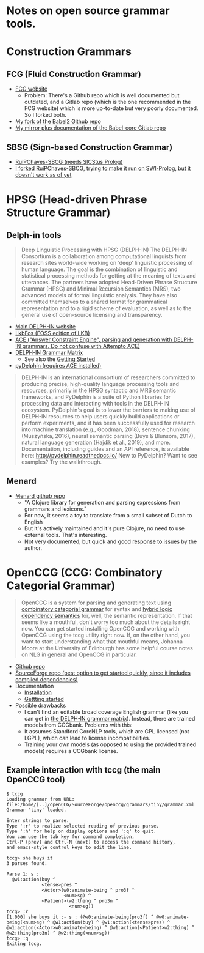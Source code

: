 Notes on open source grammar tools.
======

# Construction Grammars

## FCG (Fluid Construction Grammar)
* [FCG website](https://www.fcg-net.org/)
  * Problem: There's a Github repo which is well documented but outdated, and a Gitlab repo (which is the one recommended in the FCG website) which is more up-to-date but very poorly documented. So I forked both.
* [My fork of the Babel2 Github repo](https://github.com/martinodb/Babel2)
* [My mirror plus documentation of the Babel-core Gitlab repo](https://github.com/martinodb/babel-core)

## SBSG (Sign-based Construction Grammar)
* [RuiPChaves-SBCG (needs SICStus Prolog)](https://github.com/RuiPChaves/SBCG)
* [I forked RuiPChaves-SBCG, trying to make it run on SWI-Prolog, but it doesn't work as of yet](https://github.com/martinodb/SBCG)


# HPSG (Head-driven Phrase Structure Grammar)
## Delph-in tools
> Deep Linguistic Processing with HPSG (DELPH-IN)
> The DELPH-IN Consortium is a collaboration among computational linguists from research sites world-wide working on ‘deep’ linguistic processing of human language. The goal is the combination of linguistic and statistical processing methods for getting at the meaning of texts and utterances. The partners have adopted Head-Driven Phrase Structure Grammar (HPSG) and Minimal Recursion Semantics (MRS), two advanced models of formal linguistic analysis. They have also committed themselves to a shared format for grammatical representation and to a rigid scheme of evaluation, as well as to the general use of open-source licensing and transparency.

* [Main DELPH-IN website](http://moin.delph-in.net/wiki/FrontPage)
* [LkbFos (FOSS edition of LKB)](http://moin.delph-in.net/wiki/LkbFos)
* [ACE ("Answer Constraint Engine", parsing and generation with DELPH-IN grammars. Do not confuse with Attempto ACE)](http://moin.delph-in.net/wiki/AceTop)
* [DELPH-IN Grammar Matrix](https://matrix.ling.washington.edu/customize/matrix.cgi)
  * See also the [Getting Started](http://moin.delph-in.net/wiki/MatrixGettingStarted)
* [pyDelphin (requires ACE installed)](https://github.com/delph-in/pydelphin)
 > DELPH-IN is an international consortium of researchers committed to producing precise, high-quality language processing tools and resources, primarily in the HPSG syntactic and MRS semantic frameworks, and PyDelphin is a suite of Python libraries for processing data and interacting with tools in the DELPH-IN ecosystem. PyDelphin's goal is to lower the barriers to making use of DELPH-IN resources to help users quickly build applications or perform experiments, and it has been successfully used for research into machine translation (e.g., Goodman, 2018), sentence chunking (Muszyńska, 2016), neural semantic parsing (Buys & Blunsom, 2017), natural language generation (Hajdik et al., 2019), and more.
 > Documentation, including guides and an API reference, is available here: http://pydelphin.readthedocs.io/
 > New to PyDelphin? Want to see examples? Try the walkthrough.

## Menard
* [Menard github repo](https://github.com/ekoontz/menard)
   * "A Clojure library for generation and parsing expressions from grammars and lexicons."
   * For now, it seems a toy to translate from a small subset of Dutch to English
   * But it's actively maintained and it's pure Clojure, no need to use external tools. That's interesting.
   * Not very documented, but quick and good [response to issues](https://github.com/ekoontz/menard/issues/2) by the author.



# OpenCCG (CCG: Combinatory Categorial Grammar)

> OpenCCG is a system for parsing and generating text using [combinatory categorial grammar](https://en.wikipedia.org/wiki/Combinatory_categorial_grammar) for syntax and [hybrid logic dependency semantics](https://www.aclweb.org/anthology/P02-1041/) for, well, the semantic representation.
> If that seems like a mouthful, don't worry too much about the details right now. You can get started installing OpenCCG and working with OpenCCG using the tccg utility right now.
> If, on the other hand, you want to start understanding what that mouthful means, Johanna Moore at the University of Edinburgh has some helpful course notes on NLG in general and OpenCCG in particular.


* [Github repo](https://github.com/OpenCCG/openccg)
* [SourceForge repo (best option to get started quickly, since it includes compiled dependencies)](https://sourceforge.net/projects/openccg/files/openccg/)
* Documentation
  * [Installation](https://davehowcroft.com/post/installing-openccg/)
  * [Gettting started](https://davehowcroft.com/post/getting-started-with-openccg/)
* Possible drawbacks
  * I can't find an editable broad coverage English grammar (like you can get in [the DELPH-IN grammar matrix](https://matrix.ling.washington.edu/customize/matrix.cgi)). Instead, there are trained models from CCGbank. Problems with this:
   * It assumes Standford CoreNLP tools, which are GPL licensed (not LGPL), which can lead to license incompatibilities.
   * Training your own models (as opposed to using the provided trained models) requires a CCGbank license.

## Example interaction with tccg (the main OpenCCG tool)

```
$ tccg
Loading grammar from URL: file:/home/[..]/openCCG/SourceForge/openccg/grammars/tiny/grammar.xml
Grammar 'tiny' loaded.

Enter strings to parse.
Type ':r' to realize selected reading of previous parse.
Type ':h' for help on display options and ':q' to quit.
You can use the tab key for command completion, 
Ctrl-P (prev) and Ctrl-N (next) to access the command history, 
and emacs-style control keys to edit the line.

tccg> she buys it
3 parses found.

Parse 1: s : 
  @w1:action(buy ^ 
             <tense>pres ^ 
             <Actor>(w0:animate-being ^ pro3f ^ 
                     <num>sg) ^ 
             <Patient>(w2:thing ^ pro3n ^ 
                       <num>sg))
tccg> :r
[1,000] she buys it :- s : (@w0:animate-being(pro3f) ^ @w0:animate-being(<num>sg) ^ @w1:action(buy) ^ @w1:action(<tense>pres) ^ @w1:action(<Actor>w0:animate-being) ^ @w1:action(<Patient>w2:thing) ^ @w2:thing(pro3n) ^ @w2:thing(<num>sg))
tccg> :q
Exiting tccg.
```
